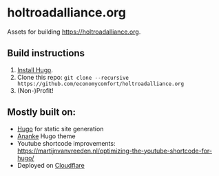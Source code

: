 # holtroadalliance.org

Assets for building https://holtroadalliance.org.


## Build instructions

1. [Install Hugo](https://gohugo.io/installation/).
2. Clone this repo: `git clone --recursive https://github.com/economycomfort/holtroadalliance.org`
3. (Non-)Profit!


## Mostly built on:
- [Hugo](https://gohugo.io) for static site generation
- [Ananke](https://github.com/theNewDynamic/gohugo-theme-ananke) Hugo theme
- Youtube shortcode improvements: https://martijnvanvreeden.nl/optimizing-the-youtube-shortcode-for-hugo/
- Deployed on [Cloudflare](https://cloudflare.com)
